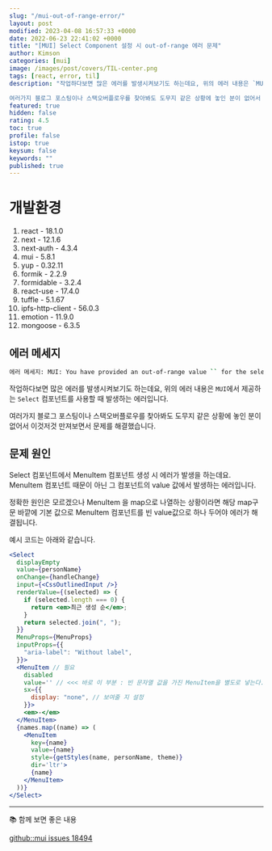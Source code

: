 ```yaml
---
slug: "/mui-out-of-range-error/"
layout: post
modified: 2023-04-08 16:57:33 +0000
date: 2022-06-23 22:41:02 +0000
title: "[MUI] Select Component 설정 시 out-of-range 에러 문제"
author: Kimson
categories: [mui]
image: /images/post/covers/TIL-center.png
tags: [react, error, til]
description: "작업하다보면 많은 에러를 발생시켜보기도 하는데요, 위의 에러 내용은 `MUI`에서 제공하는 `Select` 컴포넌트를 사용할 때 발생하는 에러입니다.

여러가지 블로그 포스팅이나 스택오버플로우를 찾아봐도 도무지 같은 상황에 놓인 분이 없어서 이것저것 만져보면서 문제를 해결했습니다."
featured: true
hidden: false
rating: 4.5
toc: true
profile: false
istop: true
keysum: false
keywords: ""
published: true
---
```


# 개발환경

1. react - 18.1.0
2. next - 12.1.6
3. next-auth - 4.3.4
4. mui - 5.8.1
5. yup - 0.32.11
6. formik - 2.2.9
7. formidable - 3.2.4
8. react-use - 17.4.0
9. tuffle - 5.1.67
10. ipfs-http-client - 56.0.3
11. emotion - 11.9.0
12. mongoose - 6.3.5

## 에러 메세지

```bash
에러 메세지: MUI: You have provided an out-of-range value `` for the select component.Consider providing a value that matches one of the available options or ''.The available values are `최근 생성 순`, `좋아요 많은 순`, `오래된 순`, `낮은 가격 순`, `높은 가격 순`.
```

작업하다보면 많은 에러를 발생시켜보기도 하는데요, 위의 에러 내용은 `MUI`에서 제공하는 `Select` 컴포넌트를 사용할 때 발생하는 에러입니다.

여러가지 블로그 포스팅이나 스택오버플로우를 찾아봐도 도무지 같은 상황에 놓인 분이 없어서 이것저것 만져보면서 문제를 해결했습니다.

## 문제 원인

Select 컴포넌트에서 MenuItem 컴포넌트 생성 시 에러가 발생을 하는데요. MenuItem 컴포넌트 때문이 아닌 그 컴포넌트의 value 값에서 발생하는 에러입니다.

정확한 원인은 모르겠으나 MenuItem 을 map으로 나열하는 상황이라면 해당 map구문 바깥에 기본 값으로 MenuItem 컴포넌트를 빈 value값으로 하나 두어야 에러가 해결됩니다.

예시 코드는 아래와 같습니다.

```jsx
<Select
  displayEmpty
  value={personName}
  onChange={handleChange}
  input={<CssOutlinedInput />}
  renderValue={(selected) => {
    if (selected.length === 0) {
      return <em>최근 생성 순</em>;
    }
    return selected.join(", ");
  }}
  MenuProps={MenuProps}
  inputProps={{
    "aria-label": "Without label",
  }}>
  <MenuItem // 필요
    disabled
    value='' // <<< 바로 이 부분 : 빈 문자열 값을 가진 MenuItem을 별도로 넣는다.
    sx={{
      display: "none", // 보여줄 지 설정
    }}>
    <em>-</em>
  </MenuItem>
  {names.map((name) => (
    <MenuItem
      key={name}
      value={name}
      style={getStyles(name, personName, theme)}
      dir='ltr'>
      {name}
    </MenuItem>
  ))}
</Select>
```

---

📚 함께 보면 좋은 내용

[github::mui issues 18494](https://github.com/mui/material-ui/issues/18494)
